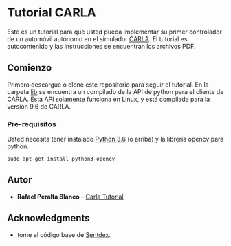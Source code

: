 # Tutorial CARLA

Este es un tutorial para que usted pueda implementar su primer controlador de un automóvil autónomo en el simulador [CARLA](https://github.com/carla-simulator/carla).
El tutorial es autocontenido y las instrucciones se encuentran los archivos PDF.

## Comienzo

Primero descargue o clone este repositorio para seguir el tutorial.
En la carpeta [lib](lib/) se encuentra un compilado de la API de python para el cliente de CARLA. Esta API solamente funciona en Linux, y está compilada para la versión 9.6 de CARLA.

### Pre-requisitos

Usted necesita tener instalado [Python 3.6](https://linuxize.com/post/how-to-install-python-3-7-on-ubuntu-18-04/) (o arriba) y la librería opencv para python.

```
sudo apt-get install python3-opencv
```

## Autor

* **Rafael Peralta Blanco** - [Carla Tutorial](https://github.com/rafita96/Tutorial-CARLA)

## Acknowledgments

* tome el código base de [Sentdex](https://www.youtube.com/watch?v=J1F32aVSYaU).


